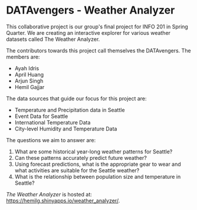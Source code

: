 # DATAvengers - Weather Analyzer

This collaborative project is our group's final project for INFO 201 in Spring Quarter. We are creating an interactive explorer for various weather datasets called The Weather Analyzer.

The contributors towards this project call themselves the DATAvengers. The members are:
* Ayah Idris
* April Huang
* Arjun Singh
* Hemil Gajjar

The data sources that guide our focus for this project are:
* Temperature and Precipitation data in Seattle
* Event Data for Seattle
* International Temperature Data
* City-level Humidity and Temperature Data

The questions we aim to answer are:
1. What are some historical year-long weather patterns for Seattle?
2. Can these patterns accurately predict future weather?
3. Using forecast predictions, what is the appropriate gear to wear and what activities are suitable for the Seattle weather?
4. What is the relationship between population size and temperature in Seattle?

*The Weather Analyzer* is hosted at: https://hemilg.shinyapps.io/weather_analyzer/.
